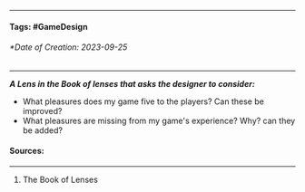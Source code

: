 __________________________________________________________________________
#### **Tags:** #GameDesign 
###### *Date of Creation: 2023-09-25
__________________________________________________________________________

***A Lens in the Book of lenses that asks the designer to consider:***
- What pleasures does my game five to the players? Can these be improved?
- What pleasures are missing from my game's experience? Why? can they be added?
#### Sources:
__________________________________________________________________________
1. The Book of Lenses